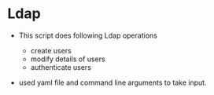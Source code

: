# Ldap
- This script does following Ldap operations 
  - create users
  - modify details of users 
  - authenticate users

- used yaml file and command line arguments to take input. 

